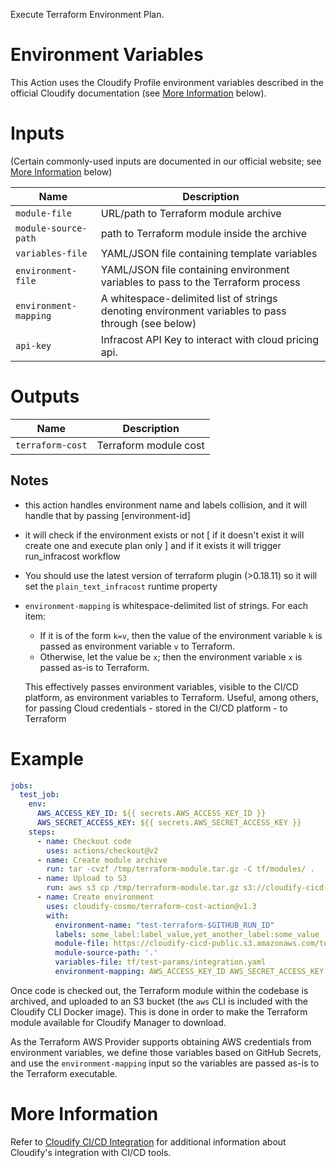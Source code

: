  Execute Terraform Environment Plan.

# Environment Variables

This Action uses the Cloudify Profile environment variables described in the official
Cloudify documentation (see [More Information](#more-information) below).

# Inputs

(Certain commonly-used inputs are documented in our official website; see [More Information](#more-information) below)

| Name | Description
|------|------------
| `module-file` | URL/path to Terraform module archive
| `module-source-path` | path to Terraform module inside the archive
| `variables-file` | YAML/JSON file containing template variables
| `environment-file` | YAML/JSON file containing environment variables to pass to the Terraform process
| `environment-mapping` | A whitespace-delimited list of strings denoting environment variables to pass through (see below)
| `api-key` | Infracost API Key to interact with cloud pricing api.

# Outputs

| Name | Description
|------|------------
| `terraform-cost` | Terraform module cost

## Notes

* this action handles environment name and labels collision, and it will handle that by passing [environment-id]
* it will check if the environment exists or not [ if it doesn't exist it will create one and execute plan only ] and if it exists it will trigger run_infracost workflow
* You should use the latest version of terraform plugin (>0.18.11) so it will set the `plain_text_infracost` runtime property
* `environment-mapping` is whitespace-delimited list of strings. For each item:
    * If it is of the form `k=v`, then the value of the environment variable `k` is passed
      as environment variable `v` to Terraform.
    * Otherwise, let the value be `x`; then the environment variable `x` is passed as-is
      to Terraform.

    This effectively passes environment variables, visible to the CI/CD platform,
    as environment variables to Terraform. Useful, among others, for
    passing Cloud credentials - stored in the CI/CD platform - to Terraform

# Example

```yaml
jobs:
  test_job:
    env:
      AWS_ACCESS_KEY_ID: ${{ secrets.AWS_ACCESS_KEY_ID }}
      AWS_SECRET_ACCESS_KEY: ${{ secrets.AWS_SECRET_ACCESS_KEY }}
    steps:
      - name: Checkout code
        uses: actions/checkout@v2
      - name: Create module archive
        run: tar -cvzf /tmp/terraform-module.tar.gz -C tf/modules/ .
      - name: Upload to S3
        run: aws s3 cp /tmp/terraform-module.tar.gz s3://cloudify-cicd-public/
      - name: Create environment
        uses: cloudify-cosmo/terraform-cost-action@v1.3
        with:
          environment-name: "test-terraform-$GITHUB_RUN_ID"
          labels: some_label:label_value,yet_another_label:some_value
          module-file: https://cloudify-cicd-public.s3.amazonaws.com/terraform-module.tar.gz
          module-source-path: '.'
          variables-file: tf/test-params/integration.yaml
          environment-mapping: AWS_ACCESS_KEY_ID AWS_SECRET_ACCESS_KEY
```

Once code is checked out, the Terraform module within the codebase is archived, and
uploaded to an S3 bucket (the `aws` CLI is included with the Cloudify CLI Docker image). This is done
in order to make the Terraform module available for Cloudify Manager to download.

As the Terraform AWS Provider supports obtaining AWS credentials from environment variables,
we define those variables based on GitHub Secrets, and use the `environment-mapping` input so
the variables are passed as-is to the Terraform executable.

# More Information

Refer to [Cloudify CI/CD Integration](https://docs.cloudify.co/latest/working_with/integration/) for additional information about
Cloudify's integration with CI/CD tools.
